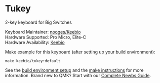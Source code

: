 # Tukey

2-key keyboard for Big Switches

Keyboard Maintainer: [nooges/Keebio](https://github.com/nooges)  
Hardware Supported: Pro Micro, Elite-C  
Hardware Availability: [Keebio](https://keeb.io)

Make example for this keyboard (after setting up your build environment):

    make keebio/tukey:default

See the [build environment setup](https://docs.qmk.fm/#/getting_started_build_tools) and the [make instructions](https://docs.qmk.fm/#/getting_started_make_guide) for more information. Brand new to QMK? Start with our [Complete Newbs Guide](https://docs.qmk.fm/#/newbs).
